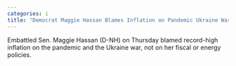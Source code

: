 ```yaml
---
categories: i
title: "Democrat Maggie Hassan Blames Inflation on Pandemic Ukraine War Not Her Policies "
---
```

Embattled Sen. Maggie Hassan (D-NH) on Thursday blamed record-high inflation on the pandemic and the Ukraine war, not on her fiscal or energy policies. 